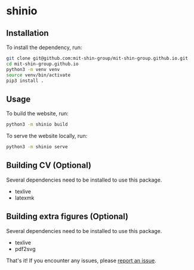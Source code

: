 # shinio

## Installation
To install the dependency, run:
```bash
git clone git@github.com:mit-shin-group/mit-shin-group.github.io.git
cd mit-shin-group.github.io
python3 -m venv venv
source venv/bin/activate
pip3 install .
```

## Usage
To build the website, run:
```bash
python3 -m shinio build
```

To serve the website locally, run:
```bash
python3 -m shinio serve
```

## Building CV (Optional)
Several dependencies need to be installed to use this package.
- texlive
- latexmk

## Building extra figures (Optional)
Several dependencies need to be installed to use this package.
- texlive
- pdf2svg

That's it! If you encounter any issues, please [report an issue](https://github.com/mit-shin-group/mit-shin-group.github.io/issues).
